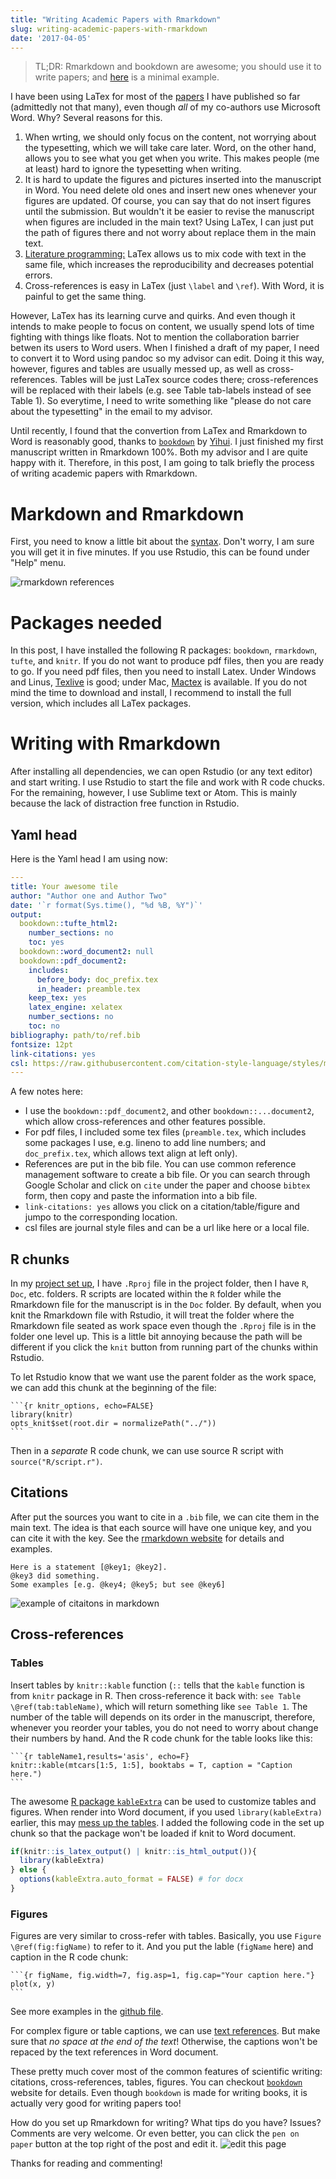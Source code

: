 ```yaml
---
title: "Writing Academic Papers with Rmarkdown"
slug: writing-academic-papers-with-rmarkdown
date: '2017-04-05'
---
```


> TL;DR: Rmarkdown and bookdown are awesome; you should use it to write papers; and [here](https://github.com/daijiang/workflow_demo) is a minimal example.

I have been using LaTex for most of the [papers](/resume) I have published so far (admittedly not that many), even though *all* of my co-authors use Microsoft Word. Why? Several reasons for this. 

1. When wrting, we should only focus on the content, not worrying about the typesetting, which we will take care later. Word, on the other hand, allows you to see what you get when you write. This makes people (me at least) hard to ignore the typesetting when writing. 
2. It is hard to update the figures and pictures inserted into the manuscript in Word. You need delete old ones and insert new ones whenever your figures are updated. Of course, you can say that do not insert figures until the submission. But wouldn't it be easier to revise the manuscript when figures are included in the main text? Using LaTex, I can just put the path of figures there and not worry about replace them in the main text.
3. [Literature programming:](https://en.wikipedia.org/wiki/Literate_programming) LaTex allows us to mix code with text in the same file, which increases the reproducibility and decreases potential errors.
4. Cross-references is easy in LaTex (just `\label` and `\ref`). With Word, it is painful to get the same thing.

However, LaTex has its learning curve and quirks. And even though it intends to make people to focus on content, we usually spend lots of time fighting with things like floats. Not to mention the collaboration barrier betwen its users to Word users. When I finished a draft of my paper, I need to convert it to Word using pandoc so my advisor can edit. Doing it this way, however, figures and tables are usually messed up, as well as cross-references. Tables will be just LaTex source codes there; cross-references will be replaced with their labels (e.g. see Table tab-labels instead of see Table 1). So everytime, I need to write something like "please do not care about the typesetting" in the email to my advisor.

Until recently, I found that the convertion from LaTex and Rmarkdown to Word is reasonably good, thanks to [`bookdown`](https://bookdown.org/yihui/bookdown/) by [Yihui](www.yihui.name). I just finished my first manuscript written in Rmarkdown 100%. Both my advisor and I are quite happy with it. Therefore, in this post, I am going to talk briefly the process of writing academic papers with Rmarkdown.

# Markdown and Rmarkdown

First, you need to know a little bit about the [syntax](https://www.rstudio.com/wp-content/uploads/2015/03/rmarkdown-reference.pdf). Don't worry, I am sure you will get it in five minutes. If you use Rstudio, this can be found under "Help" menu.

![rmarkdown references](https://i.imgur.com/U8RHPbm.png)

# Packages needed

In this post, I have installed the following R packages: `bookdown`, `rmarkdown`, `tufte`, and `knitr`. If you do not want to produce pdf files, then you are ready to go. If you need pdf files, then you need to install Latex. Under Windows and Linus, [Texlive](https://www.tug.org/texlive/) is good; under Mac, [Mactex](http://www.tug.org/mactex/) is available. If you do not mind the time to download and install, I recommend to install the full version, which includes all LaTex packages.

# Writing with Rmarkdown

After installing all dependencies, we can open Rstudio (or any text editor) and start writing. I use Rstudio to start the file and work with R code chucks. For the remaining, however, I use Sublime text or Atom. This is mainly because the lack of distraction free function in Rstudio.

## Yaml head

Here is the Yaml head I am using now:

```yaml
---
title: Your awesome tile
author: "Author one and Author Two"
date: '`r format(Sys.time(), "%d %B, %Y")`'
output:
  bookdown::tufte_html2:
    number_sections: no
    toc: yes
  bookdown::word_document2: null
  bookdown::pdf_document2:
    includes:
      before_body: doc_prefix.tex
      in_header: preamble.tex
    keep_tex: yes
    latex_engine: xelatex
    number_sections: no
    toc: no
bibliography: path/to/ref.bib
fontsize: 12pt
link-citations: yes
csl: https://raw.githubusercontent.com/citation-style-language/styles/master/global-ecology-and-biogeography.csl
---
```

A few notes here:

- I use the `bookdown::pdf_document2`, and other `bookdown::...document2`, which allow cross-references and other features possible.
- For pdf files, I included some tex files (`preamble.tex`, which includes some packages I use, e.g. lineno to add line numbers; and `doc_prefix.tex`, which allows text align at left only).
- References are put in the bib file. You can use common reference management software to create a bib file. Or you can search through Google Scholar and click on `cite` under the paper and choose `bibtex` form, then copy and paste the information into a bib file.
- `link-citations: yes` allows you click on a citation/table/figure and jumpo to the corresponding location.
- csl files are journal style files and can be a url like here or a local file.

## R chunks

In my [project set up](https://github.com/daijiang/workflow_demo), I have `.Rproj` file in the project folder, then I have `R`, `Doc`, etc. folders. R scripts are located within the `R` folder while the Rmarkdown file for the manuscript is in the `Doc` folder. By default, when you knit the Rmarkdown file with Rstudio, it will treat the folder where the Rmarkdown file seated as work space even though the `.Rproj` file is in the folder one level up. This is a little bit annoying because the path will be different if you click the `knit` button from running part of the chunks within Rstudio.

To let Rstudio know that we want use the parent folder as the work space, we can add this chunk at the beginning of the file:

    ```{r knitr_options, echo=FALSE}
    library(knitr)
    opts_knit$set(root.dir = normalizePath("../"))
    ```

Then in a *separate* R code chunk, we can use source R script with `source("R/script.r")`.

## Citations

After put the sources you want to cite in a `.bib` file, we can cite them in the main text. The idea is that each source will have one unique key, and you can cite it with the key. See the [rmarkdown website](http://rmarkdown.rstudio.com/authoring_bibliographies_and_citations.html) for details and examples. 

```
Here is a statement [@key1; @key2].
@key3 did something.
Some examples [e.g. @key4; @key5; but see @key6]
```

![example of citaitons in markdown](https://i.imgur.com/EbKvlDr.png)

## Cross-references

### Tables

Insert tables by `knitr::kable` function (`::` tells that the `kable` function is from `knitr` package in R. Then cross-reference it back with: `see Table \@ref(tab:tableName)`, which will return something like `see Table 1`. The number of the table will depends on its order in the manuscript, therefore, whenever you reorder your tables, you do not need to worry about change their numbers by hand. And the R code chunk for the table looks like this:

    ```{r tableName1,results='asis', echo=F}
    knitr::kable(mtcars[1:5, 1:5], booktabs = T, caption = "Caption here.")
    ```

The awesome [R package `kableExtra`](https://CRAN.R-project.org/package=kableExtra) can be used to customize tables and figures. When render into Word document, if you used `library(kableExtra)` earlier, this may [mess up the tables](https://github.com/haozhu233/kableExtra/issues/477). I added the following code in the set up chunk so that the package won't be loaded if knit to Word document.

```r
if(knitr::is_latex_output() | knitr::is_html_output()){
  library(kableExtra)
} else {
  options(kableExtra.auto_format = FALSE) # for docx
}
```

### Figures

Figures are very similar to cross-refer with tables. Basically, you use `Figure \@ref(fig:figName)` to refer to it. And you put the lable (`figName` here) and caption in the R code chunk:

    ```{r figName, fig.width=7, fig.asp=1, fig.cap="Your caption here."}
    plot(x, y)
    ```

See more examples in the [github file](https://github.com/daijiang/workflow_demo/blob/master/Doc/ms.Rmd).

For complex figure or table captions, we can use [text references](https://bookdown.org/yihui/bookdown/markdown-extensions-by-bookdown.html#text-references). But make sure that _no space at the end of the text_! Otherwise, the captions won't be repaced by the text references in Word document. 

These pretty much cover most of the common features of scientific writing: citations, cross-references, tables, figures. You can checkout [`bookdown`](https://bookdown.org/yihui/bookdown/) website for details. Even though `bookdown` is made for writing books, it is actually very good for writing papers too!

How do you set up Rmarkdown for writing? What tips do you have? Issues? Comments are very welcome. Or even better, you can click the `pen on paper` button at the top right of the post and edit it.
![edit this page](https://i.imgur.com/INZSdHa.png?1)

Thanks for reading and commenting!
